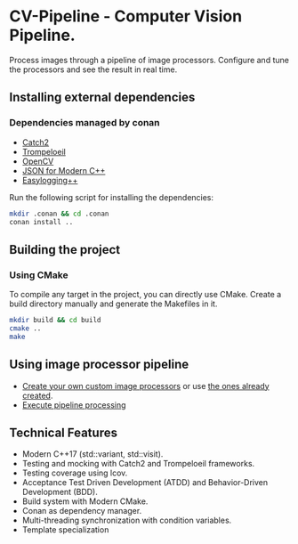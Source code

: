 # CV-Pipeline - Computer Vision Pipeline.

Process images through a pipeline of image processors. Configure and tune the processors and see the result in real time. 

## Installing external dependencies

### Dependencies managed by conan
- [Catch2](https://github.com/catchorg/Catch2)
- [Trompeloeil](https://github.com/rollbear/trompeloeil)
- [OpenCV](https://github.com/opencv/opencv)
- [JSON for Modern C++](https://github.com/nlohmann/json) 
- [Easylogging++](https://github.com/amrayn/easyloggingpp)

Run the following script for installing the dependencies:

```bash
mkdir .conan && cd .conan
conan install ..
```

## Building the project

### Using CMake

To compile any target in the project, you can directly use CMake. Create a build directory manually and generate the 
Makefiles in it. 

```bash
mkdir build && cd build
cmake ..
make
```

## Using image processor pipeline
- [Create your own custom image processors](doc/create_custom_image_processor.md) or use [the ones already created](https://github.com/icaroalvarez/image-processors).
- [Execute pipeline processing](doc/execute_pipeline.md)

## Technical Features
- Modern C++17 (std::variant, std::visit).
- Testing and mocking with Catch2 and Trompeloeil frameworks.
- Testing coverage using lcov. 
- Acceptance Test Driven Development (ATDD) and Behavior-Driven Development (BDD).
- Build system with Modern CMake.
- Conan as dependency manager.
- Multi-threading synchronization with condition variables.
- Template specialization